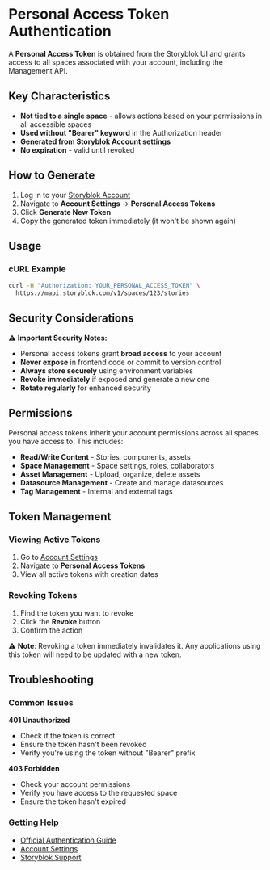 # Personal Access Token Authentication

A **Personal Access Token** is obtained from the Storyblok UI and grants access to all spaces associated with your account, including the Management API.

## Key Characteristics

- **Not tied to a single space** - allows actions based on your permissions in all accessible spaces
- **Used without "Bearer" keyword** in the Authorization header
- **Generated from Storyblok Account settings**
- **No expiration** - valid until revoked

## How to Generate

1. Log in to your [Storyblok Account](https://app.storyblok.com/#!/me/account)
2. Navigate to **Account Settings** → **Personal Access Tokens**
3. Click **Generate New Token**
4. Copy the generated token immediately (it won't be shown again)

## Usage

### cURL Example
```bash
curl -H "Authorization: YOUR_PERSONAL_ACCESS_TOKEN" \
  https://mapi.storyblok.com/v1/spaces/123/stories
```

## Security Considerations

⚠️ **Important Security Notes:**

- Personal access tokens grant **broad access** to your account
- **Never expose** in frontend code or commit to version control
- **Always store securely** using environment variables
- **Revoke immediately** if exposed and generate a new one
- **Rotate regularly** for enhanced security

## Permissions

Personal access tokens inherit your account permissions across all spaces you have access to. This includes:

- **Read/Write Content** - Stories, components, assets
- **Space Management** - Space settings, roles, collaborators
- **Asset Management** - Upload, organize, delete assets
- **Datasource Management** - Create and manage datasources
- **Tag Management** - Internal and external tags

## Token Management

### Viewing Active Tokens
1. Go to [Account Settings](https://app.storyblok.com/#!/me/account)
2. Navigate to **Personal Access Tokens**
3. View all active tokens with creation dates

### Revoking Tokens
1. Find the token you want to revoke
2. Click the **Revoke** button
3. Confirm the action

⚠️ **Note**: Revoking a token immediately invalidates it. Any applications using this token will need to be updated with a new token.

## Troubleshooting

### Common Issues

**401 Unauthorized**
- Check if the token is correct
- Ensure the token hasn't been revoked
- Verify you're using the token without "Bearer" prefix

**403 Forbidden**
- Check your account permissions
- Verify you have access to the requested space
- Ensure the token hasn't expired

### Getting Help

- [Official Authentication Guide](https://www.storyblok.com/docs/api/management/getting-started/authentication)
- [Account Settings](https://app.storyblok.com/#!/me/account)
- [Storyblok Support](https://www.storyblok.com/support) 
